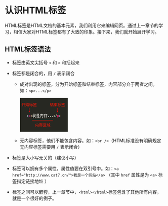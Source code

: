 # 认识HTML标签

HTML标签是HTML文档的基本元素，我们利用它来编辑网页。通过上一章节的学习，相信大家对HTML标签都有了大致的印象。接下来，我们就开始展开学习。

## HTML标签语法

* 标签由英文尖括号 `<` 和  `>` 和括起来

* 标签都是闭合的，用 `/` 表示闭合

  * 成对出现的标签，分为开始标签和结束标签，内容部分介于两者之间。如：`<p>...</p>`

    ![](/assets/html4.png)

  * 无内容标签，他们不能包含内容。如：`<br />`（HTML标准没有明确规定无内容标签需要用 `/` 表示闭合）


* 标签是大小写无关的（建议小写）

* 标签可以拥有多个属性，属性值要在双引号中。如：`<a href="http://www.cat7.cn/">我是一个网站</a>` （其中 `href` 属性是为 `<a>` 标签指定链接地址 ）
* 标签之间可以嵌套，上一章节中，`<html></html>`标签包含了其他所有内容，就是一个很好的例子。








